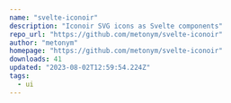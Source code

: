 ```yaml
---
name: "svelte-iconoir"
description: "Iconoir SVG icons as Svelte components"
repo_url: "https://github.com/metonym/svelte-iconoir"
author: "metonym"
homepage: "https://github.com/metonym/svelte-iconoir"
downloads: 41
updated: "2023-08-02T12:59:54.224Z"
tags: 
  - ui
---
```

